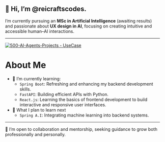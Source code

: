 ## 👋 Hi, I’m @reicraftscodes.

I’m currently pursuing an **MSc in Artificial Intelligence** (awaiting results) and passionate about **UX design in AI**, focusing on creating intuitive and accessible human–AI interactions.  

---

[![500-AI-Agents-Projects - UseCase](https://img.shields.io/badge/machine--learning--projects-repository-2ea44f?logo=https%3A%2F%2Fstatic-00.iconduck.com%2Fassets.00%2Frobot-emoji-2048x2044-kay057lt.png&logoColor=2ea44f)](https://github.com/reicraftscodes/python-machine-learning-projects)

# About Me
- 🚀 I’m currently learning:
  - `Spring Boot`: Refreshing and enhancing my backend development skills.  
  - `FastAPI`: Building efficient APIs with Python.  
  - `React.js`: Learning the basics of frontend development to build interactive and responsive user interfaces.
- 🎯 What I plan to learn next
  - `Spring A.I`: Integrating machine learning into backend systems.  

---
👯 I’m open to collaboration and mentorship, seeking guidance to grow both professionally and personally.
